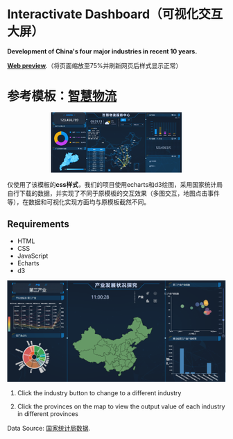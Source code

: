 # Interactivate Dashboard（可视化交互大屏）

**Development of China's four major industries in recent 10 years.**

[**Web preview**](https://dddclc.github.io/Interactive_Dashboard/).（将页面缩放至75%并刷新网页后样式显示正常）


# 参考模板：[智慧物流](https://github.com/zhangti0708/bigdata-examples/tree/master/%E6%99%BA%E6%85%A7%E7%89%A9%E6%B5%81/%E6%99%BA%E6%85%A7%E7%89%A9%E6%B5%81)

<div align="center">
<img src='images/img1.png' width=60% />
</div>
  
仅使用了该模板的**css样式**，我们的项目使用echarts和d3绘图，采用国家统计局自行下载的数据，并实现了不同于原模板的交互效果（多图交互，地图点击事件等），在数据和可视化实现方面均与原模板截然不同。



Requirements
----

- HTML 
- CSS 
- JavaScript 
- Echarts
- d3



![image-20221214151204277](images/image.png)



1. Click the industry button to change to a different industry

2. Click the provinces on the map to view the output value of each industry in different provinces


Data Source: [国家统计局数据](https://data.stats.gov.cn/easyquery.htm?cn=E0103).
